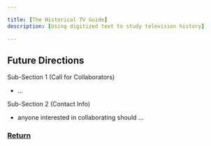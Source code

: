 ```yaml
---

title: [The Historical TV Guide]
description: [Using digitized text to study television history]

---
```


## Future Directions

Sub-Section 1 (Call for Collaborators)
- ... 

Sub-Section 2 (Contact Info)
- anyone interested in collaborating should ... 


### [Return](/Historical-TV-Guide)
